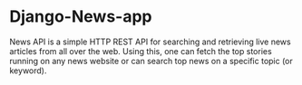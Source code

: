 # Django-News-app
News API is a simple HTTP REST API for searching and retrieving live news articles from all over the web. Using this, one can fetch the top stories running on any news website or can search top news on a specific topic (or keyword).
